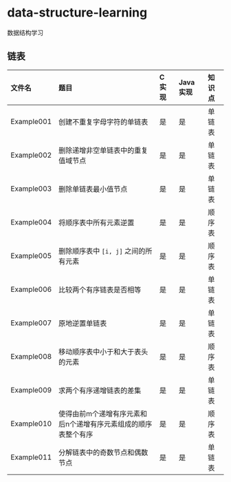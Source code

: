 # data-structure-learning
数据结构学习

## 链表
|文件名|题目|C 实现|Java 实现|知识点|
|:--|:--|:--|:--|:--|
|Example001|创建不重复字母字符的单链表|是|是|单链表|
|Example002|删除递增非空单链表中的重复值域节点|是|是|单链表|
|Example003|删除单链表最小值节点|是|是|单链表|
|Example004|将顺序表中所有元素逆置|是|是|顺序表|
|Example005|删除顺序表中 `[i, j]` 之间的所有元素|是|是|顺序表|
|Example006|比较两个有序链表是否相等|是|是|单链表|
|Example007|原地逆置单链表|是|是|单链表|
|Example008|移动顺序表中小于和大于表头的元素|是|是|顺序表|
|Example009|求两个有序递增链表的差集|是|是|单链表|
|Example010|使得由前m个递增有序元素和后n个递增有序元素组成的顺序表整个有序|是|是|顺序表|
|Example011|分解链表中的奇数节点和偶数节点|是|是|单链表|